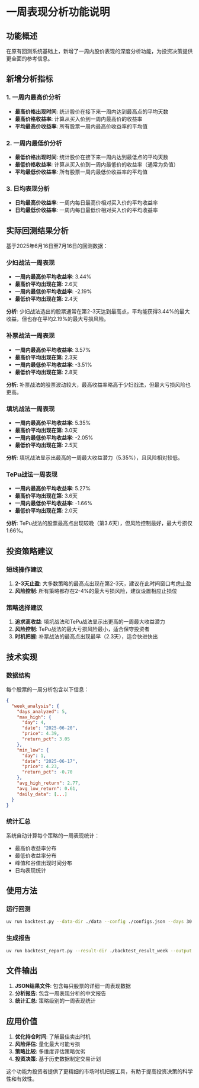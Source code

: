 # 一周表现分析功能说明

## 功能概述

在原有回测系统基础上，新增了一周内股价表现的深度分析功能，为投资决策提供更全面的参考信息。

## 新增分析指标

### 1. 一周内最高价分析
- **最高价格出现时间**: 统计股价在接下来一周内达到最高点的平均天数
- **最高价格收益率**: 计算从买入价到一周内最高价的收益率
- **平均最高价收益率**: 所有股票一周内最高价收益率的平均值

### 2. 一周内最低价分析  
- **最低价格出现时间**: 统计股价在接下来一周内达到最低点的平均天数
- **最低价格收益率**: 计算从买入价到一周内最低价的收益率（通常为负值）
- **平均最低价收益率**: 所有股票一周内最低价收益率的平均值

### 3. 日均表现分析
- **日均最高价收益率**: 一周内每日最高价相对买入价的平均收益率
- **日均最低价收益率**: 一周内每日最低价相对买入价的平均收益率

## 实际回测结果分析

基于2025年6月16日至7月16日的回测数据：

### 少妇战法一周表现
- **一周内最高价平均收益率**: 3.44%
- **最高价平均出现在第**: 2.6天
- **一周内最低价平均收益率**: -2.19%
- **最低价平均出现在第**: 2.4天

**分析**: 少妇战法选出的股票通常在第2-3天达到最高点，平均能获得3.44%的最大收益，但也存在平均2.19%的最大亏损风险。

### 补票战法一周表现
- **一周内最高价平均收益率**: 3.57%
- **最高价平均出现在第**: 2.3天
- **一周内最低价平均收益率**: -3.51%
- **最低价平均出现在第**: 2.8天

**分析**: 补票战法的股票波动较大，最高收益率略高于少妇战法，但最大亏损风险也更高。

### 填坑战法一周表现
- **一周内最高价平均收益率**: 5.35%
- **最高价平均出现在第**: 3.0天
- **一周内最低价平均收益率**: -2.05%
- **最低价平均出现在第**: 2.5天

**分析**: 填坑战法显示出最高的一周最大收益潜力（5.35%），且风险相对较低。

### TePu战法一周表现
- **一周内最高价平均收益率**: 5.27%
- **最高价平均出现在第**: 3.6天
- **一周内最低价平均收益率**: -1.66%
- **最低价平均出现在第**: 2.0天

**分析**: TePu战法的股票最高点出现较晚（第3.6天），但风险控制最好，最大亏损仅1.66%。

## 投资策略建议

### 短线操作建议
1. **2-3天止盈**: 大多数策略的最高点出现在第2-3天，建议在此时间窗口考虑止盈
2. **风险控制**: 所有策略都存在2-4%的最大亏损风险，建议设置相应止损位

### 策略选择建议
1. **追求高收益**: 填坑战法和TePu战法显示出更高的一周最大收益潜力
2. **风险控制**: TePu战法的最大亏损风险最小，适合保守投资者
3. **时机把握**: 补票战法的最高点出现最早（2.3天），适合快进快出

## 技术实现

### 数据结构
每个股票的一周分析包含以下信息：
```json
{
  "week_analysis": {
    "days_analyzed": 5,
    "max_high": {
      "day": 4,
      "date": "2025-06-20",
      "price": 4.39,
      "return_pct": 3.05
    },
    "min_low": {
      "day": 1,
      "date": "2025-06-17", 
      "price": 4.23,
      "return_pct": -0.70
    },
    "avg_high_return": 2.77,
    "avg_low_return": 0.61,
    "daily_data": [...]
  }
}
```

### 统计汇总
系统自动计算每个策略的一周表现统计：
- 最高价收益率分布
- 最低价收益率分布  
- 峰值和谷值出现时间分布
- 日均表现统计

## 使用方法

### 运行回测
```bash
uv run backtest.py --data-dir ./data --config ./configs.json --days 30 --output-dir ./backtest_result_week
```

### 生成报告
```bash
uv run backtest_report.py --result-dir ./backtest_result_week --output backtest_report_week.txt
```

## 文件输出

1. **JSON结果文件**: 包含每只股票的详细一周表现数据
2. **分析报告**: 包含一周表现分析的中文报告
3. **统计汇总**: 策略级别的一周表现统计

## 应用价值

1. **优化持仓时间**: 了解最佳卖出时机
2. **风险评估**: 量化最大可能亏损
3. **策略比较**: 多维度评估策略优劣
4. **投资决策**: 基于历史数据制定交易计划

这个功能为投资者提供了更精细的市场时机把握工具，有助于提高投资决策的科学性和有效性。
